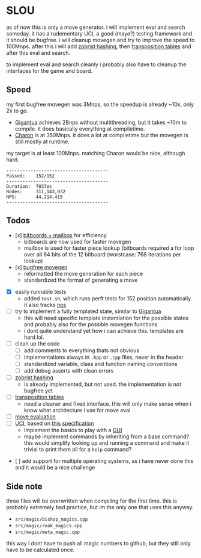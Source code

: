 # SLOU
as of now this is only a move generator. i will implement eval and search someday.
it has a rudementary UCI, a good (maye?) testing framework and it should be bugfree.
i will cleanup movegen and try to improve the speed to 100Mnps. 
after this i will add [zobrist hashing](https://www.chessprogramming.org/Zobrist_Hashing), then [transposition tables](https://www.chessprogramming.org/Transposition_Table)
and after this eval and search. 

to implement eval and search cleanly i probably also have to cleanup the interfaces for the game and board.

## Speed
my first bugfree movegen was 3Mnps, so the speedup is already ~10x, only 2x to go.
- [Gigantua](https://github.com/Gigantua/Gigantua) achieves 2Bnps without multithreading, but it takes ~10m to compile. it does basically everything at compiletime.
- [Charon](https://github.com/RedBedHed/Charon) is at 350Mnps. it does a lot at compiletime but the movegen is still mostly at runtime.

my target is at least 100Mnps. matching Charon would be nice, although hard.

```
--------------------------------------
Passed:    152/152   
--------------------------------------
Duration:  7037ms    
Nodes:     311,143,032
NPS:       44,214,415
--------------------------------------
```
## Todos
- [x] [bitboards + mailbox]([https://www.chessprogramming.org/Move_Generation](https://www.chessprogramming.org/Bitboards)) for efficiency
  - bitboards are now used for faster movegen
  - mailbox is used for faster piece lookup (bitboards required a for loop over all 64 bits of the 12 bitboard (worstcase: 768 iterations per lookup)
- [x] [bugfree movegen](https://www.chessprogramming.org/Move_Generation)
  - reformatted the move generation for each piece
  - standardized the format of generating a move
- [x] easily runnable tests
  - added `test.sh`, which runs perft tests for 152 position automatically. it also tracks [nps](https://www.chessprogramming.org/Nodes_per_Second#:~:text=a%20measure%20of%20the%20chess,different%20schemes%20of%20counting%20nodes.)
- [ ] try to implement a fully templated state, similar to [Gigantua](https://github.com/Gigantua/Gigantua)
  - this will need specific template instantiation for the possible states and probably also for the possible movegen functions
  - i dont quite understand yet how i can achieve this. templates are hard lol.
- [ ] clean up the code
  - [ ] add comments to everything thats not obvious
  - [ ] implementations always in `.hpp` or `.cpp` files, never in the header
  - [ ] standardized variable, class and function naming conventions
  - [ ] add debug asserts with clean errors
- [ ] [zobrist hashing](https://www.chessprogramming.org/Zobrist_Hashing)
  - is already implemented, but not used. the implementation is not bugfree yet
- [ ] [transposition tables](https://www.chessprogramming.org/Transposition_Table)
  - need a cleaner and fixed interface. this will only make sense when i know what architecture i use for move eval
- [ ] [move evaluation](https://www.chessprogramming.org/Evaluation)
- [ ] [UCI](https://www.chessprogramming.org/UCI), based on [this specification](https://gist.github.com/DOBRO/2592c6dad754ba67e6dcaec8c90165bf)
  - implement the basics to play with a [GUI](https://www.chessprogramming.org/GUI)
  - maybe implement commands by inheriting from a base command? this would simplify looking up and running a command and make it trivial to print them all for a `help` command?
- [ ] add support for multiple operating systems, as i have never done this and it would be a nice challenge

## Side note
three files will be overwritten when compiling for the first time. this is probably extremely bad practice, but im the only one that uses this anyway.
- `src/magic/bishop_magics.cpp`
- `src/magic/rook_magics.cpp`
- `src/magic/meta_magic.cpp`

this way i dont have to push all magic numbers to github, but they still only have to be calculated once.
